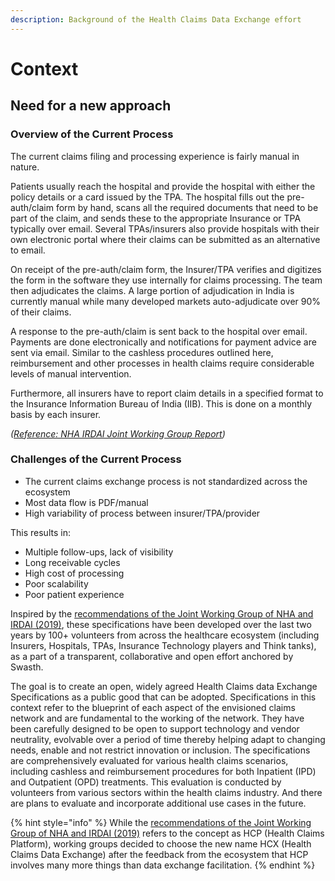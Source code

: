 ```yaml
---
description: Background of the Health Claims Data Exchange effort
---
```


# Context

## Need for a new approach

### Overview of the Current Process

The current claims filing and processing experience is fairly manual in nature.

Patients usually reach the hospital and provide the hospital with either the policy details or a card issued by the TPA. The hospital fills out the pre-auth/claim form by hand, scans all the required documents that need to be part of the claim, and sends these to the appropriate Insurance or TPA typically over email. Several TPAs/insurers also provide hospitals with their own electronic portal where their claims can be submitted as an alternative to email.

On receipt of the pre-auth/claim form, the Insurer/TPA verifies and digitizes the form in the software they use internally for claims processing. The team then adjudicates the claims. A large portion of adjudication in India is currently manual while many developed markets auto-adjudicate over 90% of their claims.

A response to the pre-auth/claim is sent back to the hospital over email. Payments are done electronically and notifications for payment advice are sent via email. Similar to the cashless procedures outlined here, reimbursement and other processes in health claims require considerable levels of manual intervention.

Furthermore, all insurers have to report claim details in a specified format to the Insurance Information Bureau of India (IIB). This is done on a monthly basis by each insurer.

_(_[_Reference: NHA IRDAI Joint Working Group Report_](https://pmjay.gov.in/sites/default/files/2019-09/Sub%20Group%20on%20Common%20IT%20Infrastructure%20Report\_11-09-19.pdf)_)_

### Challenges of the Current Process

* The current claims exchange process is not standardized across the ecosystem
* Most data flow is PDF/manual
* High variability of process between insurer/TPA/provider

This results in:

* Multiple follow-ups, lack of visibility
* Long receivable cycles
* High cost of processing
* Poor scalability
* Poor patient experience

Inspired by the [recommendations of the Joint Working Group of NHA and IRDAI (2019)](https://pmjay.gov.in/sites/default/files/2019-09/Sub%20Group%20on%20Common%20IT%20Infrastructure%20Report\_11-09-19.pdf), these specifications have been developed over the last two years by 100+ volunteers from across the healthcare ecosystem (including Insurers, Hospitals, TPAs, Insurance Technology players and Think tanks), as a part of a transparent, collaborative and open effort anchored by Swasth.

The goal is to create an open, widely agreed Health Claims data Exchange Specifications as a public good that can be adopted. Specifications in this context refer to the blueprint of each aspect of the envisioned claims network and are fundamental to the working of the network. They have been carefully designed to be open to support technology and vendor neutrality, evolvable over a period of time thereby helping adapt to changing needs, enable and not restrict innovation or inclusion. The specifications are comprehensively evaluated for various health claims scenarios, including cashless and reimbursement procedures for both Inpatient (IPD) and Outpatient (OPD) treatments. This evaluation is conducted by volunteers from various sectors within the health claims industry. And there are plans to evaluate and incorporate additional use cases in the future.

{% hint style="info" %}
While the [recommendations of the Joint Working Group of NHA and IRDAI (2019)](https://pmjay.gov.in/sites/default/files/2019-09/Sub%20Group%20on%20Common%20IT%20Infrastructure%20Report\_11-09-19.pdf) refers to the concept as HCP (Health Claims Platform), working groups decided to choose the new name HCX (Health Claims Data Exchange) after the feedback from the ecosystem that HCP involves many more things than data exchange facilitation.
{% endhint %}
